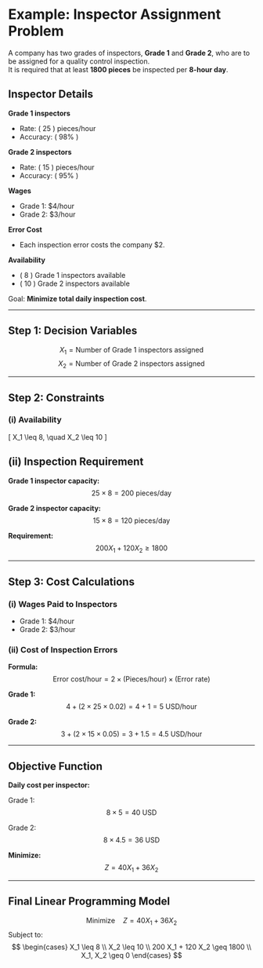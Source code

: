 # Example: Inspector Assignment Problem

A company has two grades of inspectors, **Grade 1** and **Grade 2**, who are to be assigned for a quality control inspection.  
It is required that at least **1800 pieces** be inspected per **8-hour day**.

## Inspector Details

**Grade 1 inspectors**  
- Rate: \( 25 \) pieces/hour  
- Accuracy: \( 98\% \)  

**Grade 2 inspectors**  
- Rate: \( 15 \) pieces/hour  
- Accuracy: \( 95\% \)  

**Wages**  
- Grade 1: \$4/hour  
- Grade 2: \$3/hour  

**Error Cost**  
- Each inspection error costs the company \$2.  

**Availability**  
- \( 8 \) Grade 1 inspectors available  
- \( 10 \) Grade 2 inspectors available  

Goal: **Minimize total daily inspection cost**.

---

## Step 1: Decision Variables
$$
X_1 = \text{Number of Grade 1 inspectors assigned}
$$
$$
X_2 = \text{Number of Grade 2 inspectors assigned}
$$

---

## Step 2: Constraints

### (i) Availability
\[
X_1 \leq 8, \quad X_2 \leq 10
\]

## (ii) Inspection Requirement

**Grade 1 inspector capacity:**
$$
25 \times 8 = 200 \ \text{pieces/day}
$$

**Grade 2 inspector capacity:**
$$
15 \times 8 = 120 \ \text{pieces/day}
$$

**Requirement:**
$$
200 X_1 + 120 X_2 \geq 1800
$$

---

## Step 3: Cost Calculations

### (i) Wages Paid to Inspectors
- Grade 1: \$4/hour  
- Grade 2: \$3/hour  

### (ii) Cost of Inspection Errors
**Formula:**
$$
\text{Error cost/hour} = 2 \times (\text{Pieces/hour}) \times (\text{Error rate})
$$

**Grade 1:**
$$
4 + (2 \times 25 \times 0.02) = 4 + 1 = 5 \ \text{USD/hour}
$$

**Grade 2:**
$$
3 + (2 \times 15 \times 0.05) = 3 + 1.5 = 4.5 \ \text{USD/hour}
$$

---

## Objective Function

**Daily cost per inspector:**

Grade 1:
$$
8 \times 5 = 40 \ \text{USD}
$$

Grade 2:
$$
8 \times 4.5 = 36 \ \text{USD}
$$

**Minimize:**
$$
Z = 40 X_1 + 36 X_2
$$

---

## Final Linear Programming Model

$$
\text{Minimize} \quad Z = 40 X_1 + 36 X_2
$$
Subject to:
$$
\begin{cases}
X_1 \leq 8 \\
X_2 \leq 10 \\
200 X_1 + 120 X_2 \geq 1800 \\
X_1, X_2 \geq 0
\end{cases}
$$
